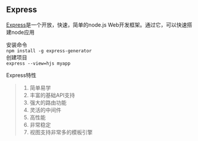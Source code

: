 ## Express
[Express](https://www.expressjs.com.cn/zh-cn/)是一个开放，快速，简单的node.js Web开发框架。通过它，可以快速搭建node应用

安装命令  
```npm install -g express-generator```  
创建项目  
```express --view=hjs myapp```

Express特性
> 1. 简单易学
> 2. 丰富的基础API支持
> 3. 强大的路由功能
> 4. 灵活的中间件
> 5. 高性能
> 6. 非常稳定
> 7. 视图支持非常多的模板引擎